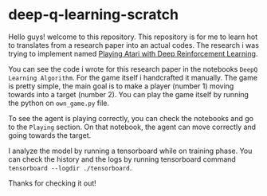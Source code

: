 # deep-q-learning-scratch

Hello guys! welcome to this repository. This repository is for me to learn hot to translates from a research paper into an actual codes. The research i was trying to implement named [Playing Atari with Deep Reinforcement Learning](https://arxiv.org/abs/1312.5602).  

You can see the code i wrote for this research paper in the notebooks `DeepQ Learning Algorithm`. For the game itself i handcrafted it manually. The game is pretty simple, the main goal is to make a player (number 1) moving towards into a target (number 2). You can play the game itself by running the python on `own_game.py` file.  

To see the agent is playing correctly, you can check the notebooks and go to the `Playing` section. On that notebook, the agent can move correctly and going towards the target.  

I analyze the model by running a tensorboard while on training phase. You can check the history and the logs by running tensorboard command `tensorboard --logdir ./tensorboard`.  

Thanks for checking it out!